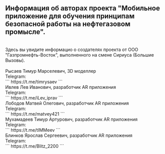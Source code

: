 ## **Информация об авторах проекта "Мобильное приложение для обучения принципам безопасной работы на нефтегазовом промысле".** <br>
<br>
Здесь вы увидите информацио о создателях проекта от ООО "Газпромнефть-Восток", выполненного на смене Сириуса (Большие Вызовы).<br>
<br>
Рысаев Тимур Марселевич, 3D моделлер<br>
Telegram:<br>
```
https://t.me/timrysaev
```
<br>
Ивлев Лев Иванович, разработчик AR приложения<br>
Telegram:<br>
```
https://t.me/iLev_iprav
```
<br>
Лободов Матвей Олегович, разработчик AR приложения<br>
Telegram:<br>
```
https://t.me/matvey421
```
<br>
Мухамадеев Тимур Артурович, разработчик AR приложения<br>
Telegram:<br>
```
https://t.me/tIMMeev
```
<br>
Блинков Ярослав Сергеевич, разработчик AR приложения<br>
Telegram:<br>
```
https://t.me/Blitz_2200
```
